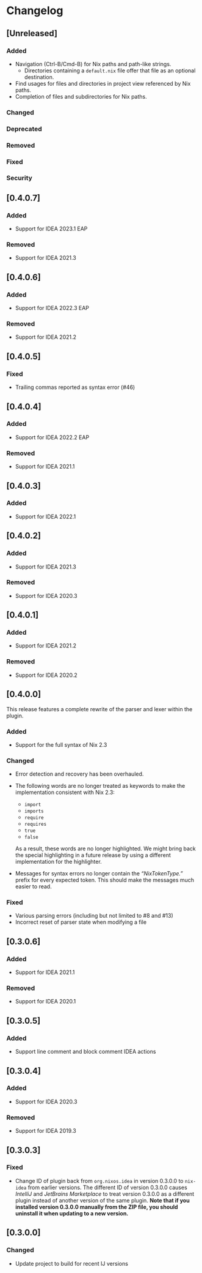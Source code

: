 # Changelog

## [Unreleased]
### Added
- Navigation (Ctrl-B/Cmd-B) for Nix paths and path-like strings.
    - Directories containing a `default.nix` file offer that file as an optional destination.
- Find usages for files and directories in project view referenced by Nix paths.
- Completion of files and subdirectories for Nix paths.

### Changed

### Deprecated

### Removed

### Fixed

### Security

## [0.4.0.7]
### Added
- Support for IDEA 2023.1 EAP

### Removed
- Support for IDEA 2021.3

## [0.4.0.6]
### Added
- Support for IDEA 2022.3 EAP

### Removed
- Support for IDEA 2021.2

## [0.4.0.5]
### Fixed
- Trailing commas reported as syntax error (#46)

## [0.4.0.4]
### Added
- Support for IDEA 2022.2 EAP

### Removed
- Support for IDEA 2021.1

## [0.4.0.3]
### Added
- Support for IDEA 2022.1

## [0.4.0.2]
### Added
- Support for IDEA 2021.3

### Removed
- Support for IDEA 2020.3

## [0.4.0.1]
### Added
- Support for IDEA 2021.2

### Removed
- Support for IDEA 2020.2

## [0.4.0.0]

This release features a complete rewrite of the parser and lexer within
the plugin.
### Added
- Support for the full syntax of Nix 2.3

### Changed
- Error detection and recovery has been overhauled.
- The following words are no longer treated as keywords to make the
  implementation consistent with Nix 2.3:

  - `import`
  - `imports`
  - `require`
  - `requires`
  - `true`
  - `false`

  As a result, these words are no longer highlighted. We might bring
  back the special highlighting in a future release by using a different
  implementation for the highlighter.
- Messages for syntax errors no longer contain the *“NixTokenType.”*
  prefix for every expected token. This should make the messages much
  easier to read.

### Fixed
- Various parsing errors (including but not limited to #8 and #13)
- Incorrect reset of parser state when modifying a file

## [0.3.0.6]
### Added
- Support for IDEA 2021.1

### Removed
- Support for IDEA 2020.1

## [0.3.0.5]
### Added
- Support line comment and block comment IDEA actions

## [0.3.0.4]
### Added
- Support for IDEA 2020.3

### Removed
- Support for IDEA 2019.3

## [0.3.0.3]
### Fixed
- Change ID of plugin back from `org.nixos.idea` in version 0.3.0.0 to
  `nix-idea` from earlier versions. The different ID of version 0.3.0.0
  causes *IntelliJ* and *JetBrains Marketplace* to treat version 0.3.0.0
  as a different plugin instead of another version of the same plugin.
  **Note that if you installed version 0.3.0.0 manually from the ZIP
  file, you should uninstall it when updating to a new version.**

## [0.3.0.0]
### Changed
- Update project to build for recent IJ versions
